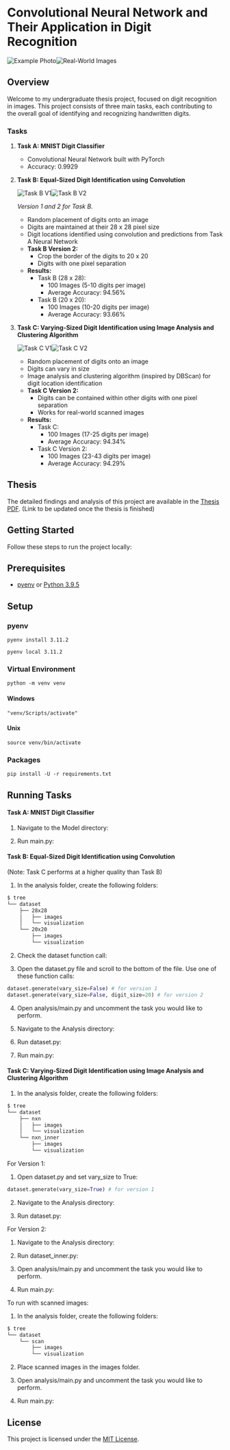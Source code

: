 # Convolutional Neural Network and Their Application in Digit Recognition

![Example Photo](images/digit1.png)![Real-World Images](images/digit2.png)

## Overview

Welcome to my undergraduate thesis project, focused on digit recognition in images. This project consists of three main tasks, each contributing to the overall goal of identifying and recognizing handwritten digits.

### Tasks

1. **Task A: MNIST Digit Classifier**
    - Convolutional Neural Network built with PyTorch
    - Accuracy: 0.9929


2. **Task B: Equal-Sized Digit Identification using Convolution**
    
    ![Task B V1](images/taskBV1.png)![Task B V2](images/taskBV2.png)
   
   *Version 1 and 2 for Task B.*
    - Random placement of digits onto an image
    - Digits are maintained at their 28 x 28 pixel size
    - Digit locations identified using convolution and predictions from Task A Neural Network
    - **Task B Version 2:**
        - Crop the border of the digits to 20 x 20
        - Digits with one pixel separation
    - **Results:**
        - Task B (28 x 28):
            - 100 Images (5-10 digits per image)
            - Average Accuracy: 94.56%
        - Task B (20 x 20):
            - 100 Images (10-20 digits per image)
            - Average Accuracy: 93.66%

3. **Task C: Varying-Sized Digit Identification using Image Analysis and Clustering Algorithm**
    
    ![Task C V1](images/taskCV1.png)![Task C V2](images/taskCV2.png)
    
    - Random placement of digits onto an image
    - Digits can vary in size
    - Image analysis and clustering algorithm (inspired by DBScan) for digit location identification
    - **Task C Version 2:**
        - Digits can be contained within other digits with one pixel separation
        - Works for real-world scanned images
    - **Results:**
        - Task C:
            - 100 Images (17-25 digits per image)
            - Average Accuracy: 94.34%
        - Task C Version 2:
            - 100 Images (23-43 digits per image)
            - Average Accuracy: 94.29%

## Thesis

The detailed findings and analysis of this project are available in the [Thesis PDF](#). (Link to be updated once the thesis is finished)

## Getting Started
Follow these steps to run the project locally:

## Prerequisites

* [pyenv](https://github.com/pyenv/pyenv) or [Python 3.9.5](https://www.python.org/downloads/)


## Setup

### pyenv

```
pyenv install 3.11.2
```

```
pyenv local 3.11.2
```

### Virtual Environment

```
python -m venv venv
```

#### Windows

```
"venv/Scripts/activate"
```

#### Unix

```
source venv/bin/activate
```

### Packages

```
pip install -U -r requirements.txt
```

## Running Tasks
#### Task A: MNIST Digit Classifier
1. Navigate to the Model directory:

2. Run main.py:

#### Task B: Equal-Sized Digit Identification using Convolution
(Note: Task C performs at a higher quality than Task B)

1. In the analysis folder, create the following folders:
```bash
$ tree
└── dataset
    ├── 28x28
    │   ├── images
    │   └── visualization
    └── 20x20
        ├── images
        └── visualization
```
2. Check the dataset function call:

3. Open the dataset.py file and scroll to the bottom of the file.
    Use one of these function calls:
```python
dataset.generate(vary_size=False) # for version 1
dataset.generate(vary_size=False, digit_size=20) # for version 2
```
4. Open analysis/main.py and uncomment the task you would like to perform.

5. Navigate to the Analysis directory:

6. Run dataset.py:

7. Run main.py:


#### Task C: Varying-Sized Digit Identification using Image Analysis and Clustering Algorithm
1. In the analysis folder, create the following folders:
```bash
$ tree
└── dataset
    ├── nxn
    │   ├── images
    │   └── visualization
    └── nxn_inner
        ├── images
        └── visualization
```

For Version 1:

1. Open dataset.py and set vary_size to True:

```python
dataset.generate(vary_size=True) # for version 1
```
2. Navigate to the Analysis directory:

3. Run dataset.py:


For Version 2:

1. Navigate to the Analysis directory:

2. Run dataset_inner.py:


1. Open analysis/main.py and uncomment the task you would like to perform.

2. Run main.py:


To run with scanned images:

1. In the analysis folder, create the following folders:
```bash
$ tree
└── dataset
    └── scan
        ├── images
        └── visualization
```
2. Place scanned images in the images folder.

3. Open analysis/main.py and uncomment the task you would like to perform.

4. Run main.py:

## License

This project is licensed under the [MIT License](LICENSE).
